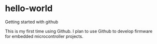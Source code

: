 # hello-world
Getting started with github

This is my first time using Github. I plan to use Github to develop firmware for embedded microcontroller projects.


